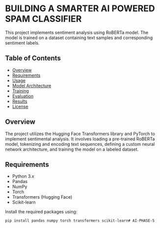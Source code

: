 # BUILDING A SMARTER AI POWERED SPAM CLASSIFIER

This project implements sentiment analysis using RoBERTa model. The model is trained on a dataset containing text samples and corresponding sentiment labels.

## Table of Contents

- [Overview](#overview)
- [Requirements](#requirements)
- [Usage](#usage)
- [Model Architecture](#model-architecture)
- [Training](#training)
- [Evaluation](#evaluation)
- [Results](#results)
- [License](#license)

## Overview

The project utilizes the Hugging Face Transformers library and PyTorch to implement sentimental analysis. It involves loading a pre-trained RoBERTa model, tokenizing and encoding text sequences, defining a custom neural network architecture, and training the model on a labeled dataset.

## Requirements

- Python 3.x
- Pandas
- NumPy
- Torch
- Transformers (Hugging Face)
- Scikit-learn

Install the required packages using:

```bash
pip install pandas numpy torch transformers scikit-learn# AI-PHASE-5
